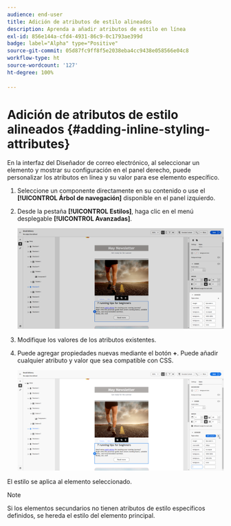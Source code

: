 ```yaml
---
audience: end-user
title: Adición de atributos de estilo alineados
description: Aprenda a añadir atributos de estilo en línea
exl-id: 856e144a-cfd4-4931-86c9-0c1793ae399d
badge: label="Alpha" type="Positive"
source-git-commit: 05d87fc9ff8f5e2038eba4cc9438e058566e04c8
workflow-type: ht
source-wordcount: '127'
ht-degree: 100%

---
```



# Adición de atributos de estilo alineados {#adding-inline-styling-attributes}

En la interfaz del Diseñador de correo electrónico, al seleccionar un elemento y mostrar su configuración en el panel derecho, puede personalizar los atributos en línea y su valor para ese elemento específico.

1. Seleccione un componente directamente en su contenido o use el **[!UICONTROL Árbol de navegación]** disponible en el panel izquierdo.

1. Desde la pestaña **[!UICONTROL Estilos]**, haga clic en el menú desplegable **[!UICONTROL Avanzadas]**.

   ![](assets/styles_1.png)

1. Modifique los valores de los atributos existentes.

1. Puede agregar propiedades nuevas mediante el botón **+**. Puede añadir cualquier atributo y valor que sea compatible con CSS.

   ![](assets/styles_2.png)

El estilo se aplica al elemento seleccionado.

>[!NOTE]
>
>Si los elementos secundarios no tienen atributos de estilo específicos definidos, se hereda el estilo del elemento principal.

